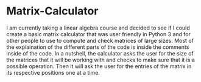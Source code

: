# Matrix-Calculator

I am currently taking a linear algebra course and decided to see if I could create a basic matrix calculator that was user friendly in Python 3 and for other people to use to compute and check matrices of large sizes. Most of the explaination of the different parts of the code is inside the comments inside of the code. In a nutshell, the calculator asks the user for the size of the matrices that it will be working with and checks to make sure that it is a possible operation. Then it will ask the user for the entries of the matrix in its respective positions one at a time. 
